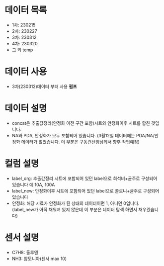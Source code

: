 # 데이터 목록
- 1차: 230215
- 2차: 230227
- 3차: 230312
- 4차: 230320
- 그 외 temp

# 데이터 사용
- 3차(230312)데이터 부터 사용 **펌프**

# 데이터 설명
- concat은 추출값정리(안정화 이전 구간 포함)시트와 안정화이후 시트를 합친 것입니다.
- NA와 PDA, 안정화가  모두 포함되어 있습니다. (3월12일 데이터에는 PDA/NA/안정화 데이터가 없었습니다. 이 부분은 구동건선임님께서 향후 작업예정)

# 컬럼 설명
- label_org: 추출값정리 시트에 포함되어 있던 label으로 희석비+균주로 구성되어 있습니다 예 10A, 100A
- label_new: 안정화이후 시트에 포함되어 있던 label으로 콜로니+균주로 구성되어 있습니다
- 안정화: 해당 시료가 안정화가 된 상태의 데이터이면 1, 아니면 0입니다.
  (label_new가 아직 채워져 있지 않은데 이 부분은 데이터 탐색 하면서 채우겠습니다)

# 센서 설명
- C7H8: 톨루엔
- NH3: 암모니아(센서 max 10)
